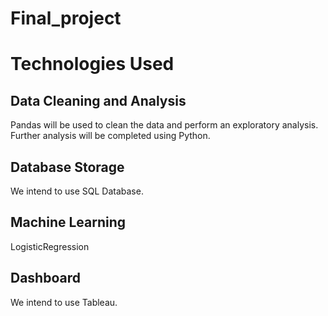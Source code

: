 # Final_project

# Technologies Used
## Data Cleaning and Analysis
Pandas will be used to clean the data and perform an exploratory analysis. Further analysis will be completed using Python.

## Database Storage
We intend to use SQL Database.

## Machine Learning
LogisticRegression 

## Dashboard
We intend to use Tableau.  
